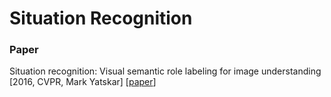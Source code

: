 # Situation Recognition

### Paper

Situation recognition: Visual semantic role labeling for image understanding \[2016, CVPR, Mark Yatskar\] \[[paper](https://www.cv-foundation.org/openaccess/content_cvpr_2016/papers/Yatskar_Situation_Recognition_Visual_CVPR_2016_paper.pdf)\]
